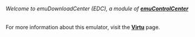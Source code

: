 ###### Welcome to emuDownloadCenter (EDC), a module of [**emuControlCenter**](https://github.com/PhoenixInteractiveNL/emuControlCenter/wiki/)

For more information about this emulator, visit the [**Virtu**](https://github.com/PhoenixInteractiveNL/emuDownloadCenter/wiki/Emulator-virtu#menu) page.
